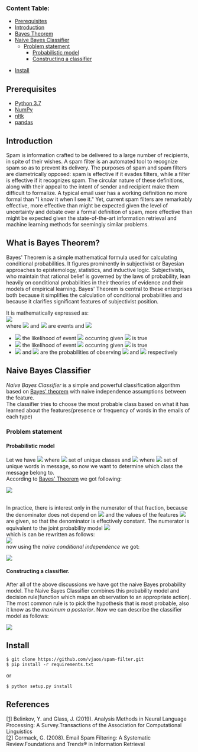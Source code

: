 ### Content Table:
- [Prerequisites](#prerequisites)  
- [Introduction](#introduction)  
- [Bayes Theorem](#what-is-bayes-theorem)  
- [Naive Bayes Classifier](#naive-bayes-classifier)
    * [Problem statement](#problem-statement)
        * [Probabilistic model](#probabilistic-model)
        * [Constructing a classifier](#constructing-a-classifier)
* [Install](#install)
## Prerequisites
* [Python 3.7](https://www.python.org/downloads/release/python-377/)
* [NumPy](https://numpy.org/)
* [nltk](https://www.nltk.org/)
* [pandas](https://pandas.pydata.org/)

## Introduction
Spam is information crafted to be delivered to a large number of recipients, 
in spite of their wishes. A spam filter is an automated 
tool to recognize spam so as to prevent its delivery. 
The purposes of spam and spam filters are diametrically opposed: 
spam is effective if it evades filters, 
while a filter is effective if it recognizes spam. 
The circular nature of these definitions, 
along with their appeal to the intent of sender 
and recipient make them difficult to formalize. 
A typical email user has a working definition no more 
formal than "I know it when I see it." Yet, current 
spam filters are remarkably effective, more effective 
than might be expected given the level of uncertainty and debate over a formal definition of spam, more effective than might be expected given the state-of-the-art information retrieval and machine learning methods for seemingly similar problems.

## What is Bayes Theorem?
Bayes' Theorem is a simple mathematical formula used for calculating conditional probabilities. 
It figures prominently in subjectivist or Bayesian approaches to epistemology, statistics, and inductive logic. 
Subjectivists, who maintain that rational belief is governed by the laws of probability, lean heavily on conditional 
probabilities in their theories of evidence and their models of empirical learning. Bayes' Theorem is central to these 
enterprises both because it simplifies the calculation of conditional probabilities and because it clarifies significant
features of subjectivist position.  

It is mathematically expressed as:   
<img src="https://render.githubusercontent.com/render/math?math=P(A|B) = \frac{P(B|A)P(A)}{P(B)}">
<br>
where <img src="https://render.githubusercontent.com/render/math?math=A"> 
and 
<img src="https://render.githubusercontent.com/render/math?math=B"> are events and <img src="https://render.githubusercontent.com/render/math?math=P(B)\ne 0">
* <img src="https://render.githubusercontent.com/render/math?math=P(A | B)"> the likelihood of event <img src="https://render.githubusercontent.com/render/math?math=A"> occurring given <img src="https://render.githubusercontent.com/render/math?math=B"> is true
* <img src="https://render.githubusercontent.com/render/math?math=P(B | A)"> the likelihood of event <img src="https://render.githubusercontent.com/render/math?math=B"> occurring given <img src="https://render.githubusercontent.com/render/math?math=A"> is true
* <img src="https://render.githubusercontent.com/render/math?math=P(A)"> and <img src="https://render.githubusercontent.com/render/math?math=P(B)"> are the probabilities of observing  <img src="https://render.githubusercontent.com/render/math?math=A"> and <img src="https://render.githubusercontent.com/render/math?math=B"> respectively
## Naive Bayes Classifier
_Naive Bayes Classifier_ is a simple and powerful classification algorithm based on [Bayes' theorem](#what-is-bayes-theorem) with naive independence assumptions between the feature.   
The classifier tries to choose the most probable class based on what it has learned about the features(presence or frequency of words in the emails of each type)
<br>
### Problem statement
#### Probabilistic model
Let we have <img src="https://render.githubusercontent.com/render/math?math=C = \{C_{1},C_{2},...,C_{k}\}"> where <img src="https://render.githubusercontent.com/render/math?math=C"> set of unique classes and <img src="https://render.githubusercontent.com/render/math?math=M=\{w_{1},w_{2},..., w_{n}\}"> where <img src="https://render.githubusercontent.com/render/math?math=M">
set of unique words in message, so now we want to determine which class the message belong to.
<br>According to [Bayes' Theorem](#what-is-bayes-theorem) we got following:

<img src="https://render.githubusercontent.com/render/math?math=P(C_{k} | M)= \frac{P(C_{k})P(M|C_{k})}{P(M)}">

<br>In practice, there is interest only in the numerator of that fraction, because the denominator does not depend on 
<img src="https://render.githubusercontent.com/render/math?math=C_{k}"> 
and the values of the features <img src="https://render.githubusercontent.com/render/math?math=M"> are given, so that the denominator is effectively constant. 
The numerator is equivalent to the joint probability model <img src="https://render.githubusercontent.com/render/math?math=P(C_{k}|w_{1},w_{2},w_{3},...,w_{n})"> 
<br>which is can be rewritten as follows:<br>
<img src="https://render.githubusercontent.com/render/math?math=P(C_{k}|w_{1},w_{2},w_{3},...,w_{n}) = P(w_{1} \cap w_{2} \cap w_{3} \cap ... \cap w_{n}| C_{k})P(C_{K})"> 
<br>now using the _naive conditional independence_ we got: <br>

<img src="https://render.githubusercontent.com/render/math?math=P(C_{k}|w_{1},w_{2},w_{3},...,w_{n}) = P(w_{1}|C_{k})P(w_{2}|C_{k})P(C_{k}| w_{3})...P(w_{n}| C_{k})P(C_{K})"> 

#### Constructing a classifier.
After all of the above discussions we have got the naive Bayes probability model. The Naive Bayes Classifier combines this probability model and decision rule(function which maps an observation to an appropriate action).
<br>The most common rule is to pick the hypothesis that is most probable, also it know as the _maximum a posterior_. Now we can describe the classifier model as follows:
<br>

   <img src="https://render.githubusercontent.com/render/math?math=\hat{c} = argmaxP(C_{k})\prod_{i = 1}^{n}{P(w_{i}|C_{k})}"> 
   
   
## Install

    $ git clone https://github.com/vjaos/spam-filter.git
    $ pip install -r requirements.txt
    
or
    
    $ python setup.py install
## References
[[1]](https://www.aclweb.org/anthology/Q19-1004.pdf) Belinkov, Y. and Glass, J. (2019). Analysis Methods in Neural Language Processing: A Survey.Transactions of the Association for Computational Linguistics<br>
[[2]](https://books.google.ru/books/about/Email_Spam_Filtering.html?id=h6AYzY-yWZ8C&redir_esc=y) Cormack, G. (2008). Email Spam Filtering: A Systematic Review.Foundations and Trends® in Information Retrieval
